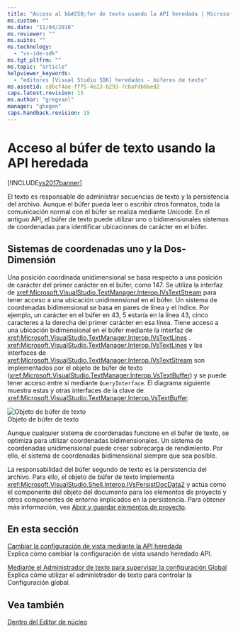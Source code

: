 ```yaml
---
title: "Acceso al b&#250;fer de texto usando la API heredada | Microsoft Docs"
ms.custom: ""
ms.date: "11/04/2016"
ms.reviewer: ""
ms.suite: ""
ms.technology: 
  - "vs-ide-sdk"
ms.tgt_pltfrm: ""
ms.topic: "article"
helpviewer_keywords: 
  - "editores [Visual Studio SDK] heredados - búferes de texto"
ms.assetid: cd6cf4ae-fff5-4e23-b293-7cbafdb8aed2
caps.latest.revision: 15
ms.author: "gregvanl"
manager: "ghogen"
caps.handback.revision: 15
---
```

# Acceso al b&#250;fer de texto usando la API heredada
[!INCLUDE[vs2017banner](../code-quality/includes/vs2017banner.md)]

El texto es responsable de administrar secuencias de texto y la persistencia del archivo.  Aunque el búfer pueda leer o escribir otros formatos, toda la comunicación normal con el búfer se realiza mediante Unicode.  En el antiguo API, el búfer de texto puede utilizar uno o bidimensionales sistemas de coordenadas para identificar ubicaciones de carácter en el búfer.  
  
## Sistemas de coordenadas uno y la Dos\-Dimensión  
 Una posición coordinada unidimensional se basa respecto a una posición de carácter del primer carácter en el búfer, como 147.  Se utiliza la interfaz de <xref:Microsoft.VisualStudio.TextManager.Interop.IVsTextStream> para tener acceso a una ubicación unidimensional en el búfer.  Un sistema de coordenadas bidimensional se basa en pares de línea y el índice.  Por ejemplo, un carácter en el búfer en 43, 5 estaría en la línea 43, cinco caracteres a la derecha del primer carácter en esa línea.  Tiene acceso a una ubicación bidimensional en el búfer mediante la interfaz de <xref:Microsoft.VisualStudio.TextManager.Interop.IVsTextLines> .  <xref:Microsoft.VisualStudio.TextManager.Interop.IVsTextLines> y las interfaces de <xref:Microsoft.VisualStudio.TextManager.Interop.IVsTextStream> son implementados por el objeto de búfer de texto \(<xref:Microsoft.VisualStudio.TextManager.Interop.VsTextBuffer>\) y se puede tener acceso entre sí mediante `QueryInterface`.  El diagrama siguiente muestra estas y otras interfaces de la clave de <xref:Microsoft.VisualStudio.TextManager.Interop.VsTextBuffer>.  
  
 ![Objeto de búfer de texto](~/extensibility/media/vstextbuffer.gif "vsTextBuffer")  
Objeto de búfer de texto  
  
 Aunque cualquier sistema de coordenadas funcione en el búfer de texto, se optimiza para utilizar coordenadas bidimensionales.  Un sistema de coordenadas unidimensional puede crear sobrecarga de rendimiento.  Por ello, el sistema de coordenadas bidimensional siempre que sea posible.  
  
 La responsabilidad del búfer segundo de texto es la persistencia del archivo.  Para ello, el objeto de búfer de texto implementa <xref:Microsoft.VisualStudio.Shell.Interop.IVsPersistDocData2> y actúa como el componente del objeto del documento para los elementos de proyecto y otros componentes de entorno implicados en la persistencia.  Para obtener más información, vea [Abrir y guardar elementos de proyecto](../extensibility/internals/opening-and-saving-project-items.md).  
  
## En esta sección  
 [Cambiar la configuración de vista mediante la API heredada](../extensibility/changing-view-settings-by-using-the-legacy-api.md)  
 Explica cómo cambiar la configuración de vista usando heredado API.  
  
 [Mediante el Administrador de texto para supervisar la configuración Global](../extensibility/using-the-text-manager-to-monitor-global-settings.md)  
 Explica cómo utilizar el administrador de texto para controlar la Configuración global.  
  
## Vea también  
 [Dentro del Editor de núcleo](../extensibility/inside-the-core-editor.md)